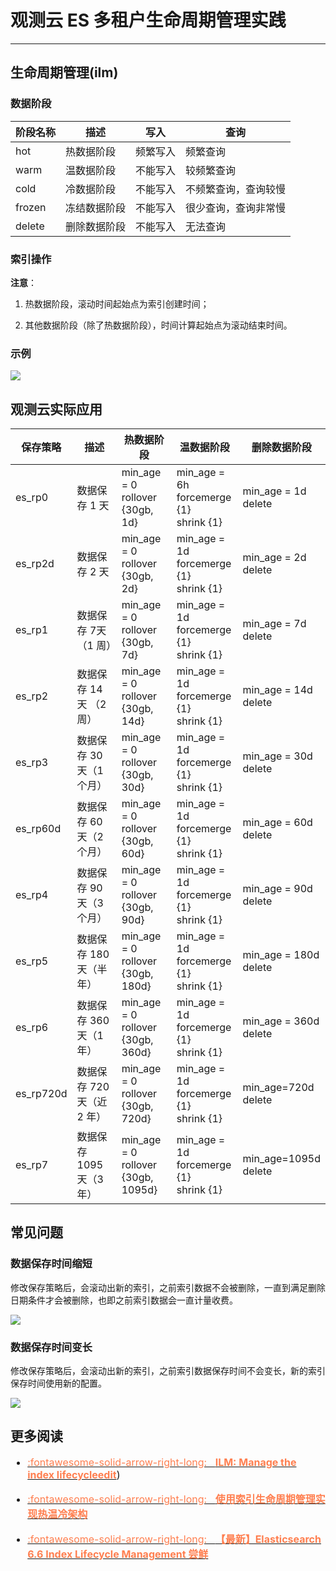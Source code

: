 # 观测云 ES 多租户生命周期管理实践
---


## 生命周期管理(ilm) 


### 数据阶段

| **阶段名称** | **描述** | **写入** | **查询** |
| --- | --- | --- | --- |
| hot | 热数据阶段 | 频繁写入 | 频繁查询 |
| warm | 温数据阶段 | 不能写入 | 较频繁查询 |
| cold | 冷数据阶段 | 不能写入 | 不频繁查询，查询较慢 |
| frozen | 冻结数据阶段 | 不能写入 | 很少查询，查询非常慢 |
| delete | 删除数据阶段 | 不能写入 | 无法查询 |


### 索引操作

**注意**：

1. 热数据阶段，滚动时间起始点为索引创建时间；

2. 其他数据阶段（除了热数据阶段），时间计算起始点为滚动结束时间。

### 示例

![](../img/es-1.png)

## 观测云实际应用


| **保存策略** | **描述** | **热数据阶段** | **温数据阶段** | **删除数据阶段** |
| --- | --- | --- | --- | --- |
| es_rp0 | 数据保存 1 天 | min_age = 0<br />rollover {30gb, 1d}  | min_age = 6h<br />forcemerge {1}<br />shrink {1} | min_age = 1d <br />delete |
| es_rp2d | 数据保存 2 天 | min_age = 0<br />rollover {30gb, 2d} | min_age = 1d<br />forcemerge {1}<br />shrink {1} | min_age = 2d <br />delete |
| es_rp1 | 数据保存 7天 （1 周） | min_age = 0<br />rollover {30gb, 7d}  | min_age = 1d<br />forcemerge {1}<br />shrink {1} | min_age = 7d <br />delete |
| es_rp2 | 数据保存 14天 （2 周） | min_age = 0<br />rollover {30gb, 14d} | min_age = 1d<br />forcemerge {1}<br />shrink {1} | min_age = 14d <br />delete |
| es_rp3 | 数据保存 30 天（1 个月） | min_age = 0<br />rollover {30gb, 30d} | min_age = 1d<br />forcemerge {1}<br />shrink {1} | min_age = 30d <br />delete |
| es_rp60d | 数据保存 60 天（2 个月） | min_age = 0<br />rollover {30gb, 60d} | min_age = 1d<br />forcemerge {1}<br />shrink {1} | min_age = 60d <br />delete |
| es_rp4 | 数据保存 90 天（3 个月） | min_age = 0<br />rollover {30gb, 90d} | min_age = 1d<br />forcemerge {1}<br />shrink {1} | min_age = 90d <br />delete |
| es_rp5 | 数据保存 180 天（半年） | min_age = 0<br />rollover {30gb, 180d} | min_age = 1d<br />forcemerge {1}<br />shrink {1} | min_age = 180d <br />delete |
| es_rp6 | 数据保存 360 天（1 年） | min_age = 0<br />rollover {30gb, 360d} | min_age = 1d<br />forcemerge {1}<br />shrink {1} | min_age = 360d <br />delete |
| es_rp720d | 数据保存 720 天（近 2 年） | min_age = 0<br />rollover {30gb, 720d} | min_age = 1d<br />forcemerge {1}<br />shrink {1} | min_age=720d <br />delete |
| es_rp7 | 数据保存 1095 天（3 年） | min_age = 0<br />rollover {30gb, 1095d} | min_age = 1d<br />forcemerge {1}<br />shrink {1} | min_age=1095d <br />delete |


## 常见问题

### 数据保存时间缩短

修改保存策略后，会滚动出新的索引，之前索引数据不会被删除，一直到满足删除日期条件才会被删除，也即之前索引数据会一直计量收费。

![](../img/image.png)

### 数据保存时间变长

修改保存策略后，会滚动出新的索引，之前索引数据保存时间不会变长，新的索引保存时间使用新的配置。

![](../img/image_0.png)

## 更多阅读



<font size=3>

<div class="grid cards" markdown>


- [<font color="coral"> :fontawesome-solid-arrow-right-long: &nbsp; **ILM: Manage the index lifecycleedit**</font>](https://www.elastic.co/guide/en/elasticsearch/reference/current/index-lifecycle-management.html))

</div>



<div class="grid cards" markdown>


- [<font color="coral"> :fontawesome-solid-arrow-right-long: &nbsp; **使用索引生命周期管理实现热温冷架构**</font>](https://www.elastic.co/cn/blog/implementing-hot-warm-cold-in-elasticsearch-with-index-lifecycle-management)

</div>



<div class="grid cards" markdown>


- [<font color="coral"> :fontawesome-solid-arrow-right-long: &nbsp; **【最新】Elasticsearch 6.6 Index Lifecycle Management 尝鲜**</font>](https://elasticsearch.cn/article/6358)

</div>

</font>
